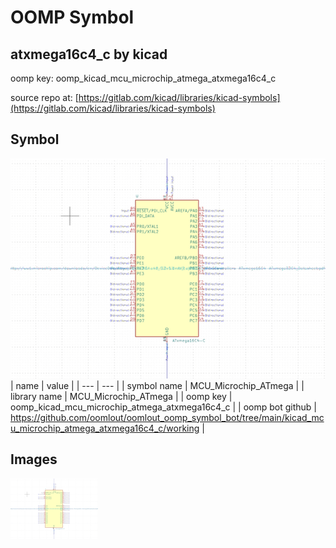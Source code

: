 # OOMP Symbol  
## atxmega16c4_c  by kicad  
  
oomp key: oomp_kicad_mcu_microchip_atmega_atxmega16c4_c  
  
source repo at: [https://gitlab.com/kicad/libraries/kicad-symbols](https://gitlab.com/kicad/libraries/kicad-symbols)  
## Symbol  
  
[![working.png](working_600.png)](working.png)  
| name | value | 
| --- | --- | 
| symbol name | MCU_Microchip_ATmega | 
| library name | MCU_Microchip_ATmega | 
| oomp key | oomp_kicad_mcu_microchip_atmega_atxmega16c4_c | 
| oomp bot github | https://github.com/oomlout/oomlout_oomp_symbol_bot/tree/main/kicad_mcu_microchip_atmega_atxmega16c4_c/working | 
## Images  
  
[![working.png](working_140.png)](working.png)  
